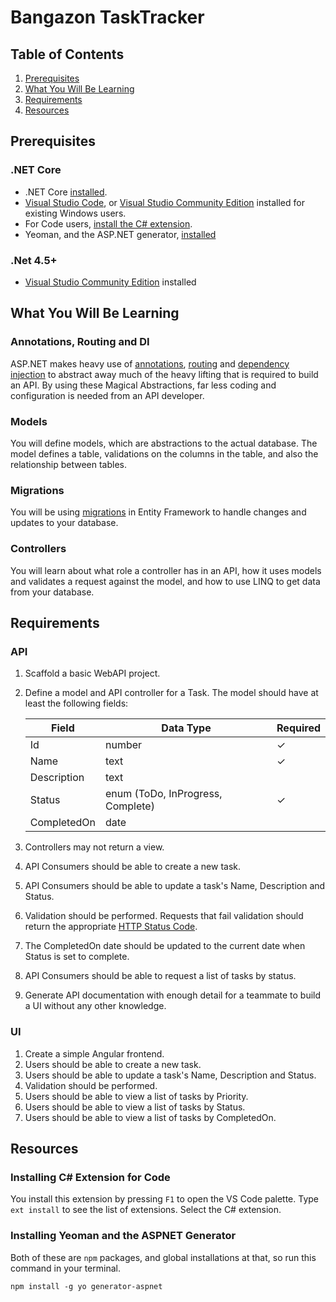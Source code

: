 # Bangazon TaskTracker

## Table of Contents

1. [Prerequisites](#prerequisites)
1. [What You Will Be Learning](#what-you-will-be-learning)
1. [Requirements](#requirements)
1. [Resources](#resources)

## Prerequisites

### .NET Core

* .NET Core [installed](https://www.microsoft.com/net/core#macos).
* [Visual Studio Code](https://code.visualstudio.com/), or [Visual Studio Community Edition](https://www.visualstudio.com/vs/community/) installed for existing Windows users.
* For Code users, [install the C# extension](#installing-c-extension-for-code).
* Yeoman, and the ASP.NET generator, [installed](#installing-yeoman-and-the-aspnet-generator) 

### .Net 4.5+

* [Visual Studio Community Edition](https://www.visualstudio.com/vs/community/) installed

## What You Will Be Learning

### Annotations, Routing and DI

ASP.NET makes heavy use of [annotations](https://docs.asp.net/en/latest/data/ef-mvc/complex-data-model.html?highlight=annotation), [routing](https://docs.asp.net/en/latest/mvc/controllers/routing.html) and [dependency injection](https://docs.asp.net/en/latest/mvc/controllers/dependency-injection.html) to abstract away much of the heavy lifting that is required to build an API. By using these Magical Abstractions, far less coding and configuration is needed from an API developer.

### Models

You will define models, which are abstractions to the actual database. The model defines a table, validations on the columns in the table, and also the relationship between tables.

### Migrations

You will be using [migrations](https://docs.asp.net/en/latest/data/ef-mvc/migrations.html#migrations) in Entity Framework to handle changes and updates to your database.

### Controllers

You will learn about what role a controller has in an API, how it uses models and validates a request against the model, and how to use LINQ to get data from your database.

## Requirements

### API

1. Scaffold a basic WebAPI project.
1. Define a model and API controller for a Task.  The model should have at least the following fields:

    | Field       | Data Type                         | Required |
    |-------------|-----------------------------------|----------|
    | Id          | number                            |     ✓    |
    | Name        | text                              |     ✓    |
    | Description | text                              |          |
    | Status      | enum (ToDo, InProgress, Complete) |     ✓    |
    | CompletedOn | date                              |          |

1. Controllers may not return a view.
1. API Consumers should be able to create a new task.
1. API Consumers should be able to update a task's Name, Description and Status.
1. Validation should be performed.  Requests that fail validation should return the appropriate [HTTP Status Code](http://httpstatusrappers.com/).
1. The CompletedOn date should be updated to the current date when Status is set to complete.
1. API Consumers should be able to request a list of tasks by status.
1. Generate API documentation with enough detail for a teammate to build a UI without any other knowledge.

### UI

1. Create a simple Angular frontend.
1. Users should be able to create a new task.
1. Users should be able to update a task's Name, Description and Status.
1. Validation should be performed.
1. Users should be able to view a list of tasks by Priority.
1. Users should be able to view a list of tasks by Status.
1. Users should be able to view a list of tasks by CompletedOn.

## Resources

### Installing C# Extension for Code

You install this extension by pressing `F1` to open the VS Code palette. Type `ext install` to see the list of extensions. Select the C# extension.

### Installing Yeoman and the ASPNET Generator

Both of these are `npm` packages, and global installations at that, so run this command in your terminal.

```
npm install -g yo generator-aspnet
```
